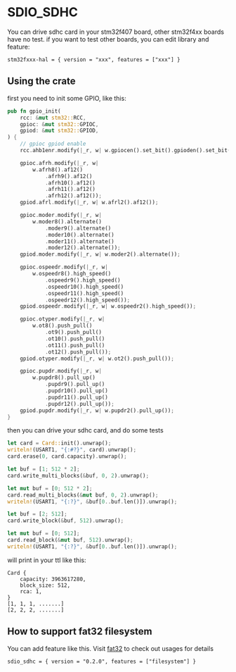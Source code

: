 # SDIO_SDHC
You can drive sdhc card in your stm32f407 board, other stm32f4xx boards have no test.
if you want to test other boards, you can edit library and feature:

```
stm32fxxx-hal = { version = "xxx", features = ["xxx"] }
```

## Using the crate

first you need to init some GPIO, like this:
```rust
pub fn gpio_init(
    rcc: &mut stm32::RCC,
    gpioc: &mut stm32::GPIOC,
    gpiod: &mut stm32::GPIOD,
) {
    // gpioc gpiod enable
    rcc.ahb1enr.modify(|_r, w| w.gpiocen().set_bit().gpioden().set_bit());

    gpioc.afrh.modify(|_r, w|
        w.afrh8().af12()
            .afrh9().af12()
            .afrh10().af12()
            .afrh11().af12()
            .afrh12().af12());
    gpiod.afrl.modify(|_r, w| w.afrl2().af12());

    gpioc.moder.modify(|_r, w|
        w.moder8().alternate()
            .moder9().alternate()
            .moder10().alternate()
            .moder11().alternate()
            .moder12().alternate());
    gpiod.moder.modify(|_r, w| w.moder2().alternate());

    gpioc.ospeedr.modify(|_r, w|
        w.ospeedr8().high_speed()
            .ospeedr9().high_speed()
            .ospeedr10().high_speed()
            .ospeedr11().high_speed()
            .ospeedr12().high_speed());
    gpiod.ospeedr.modify(|_r, w| w.ospeedr2().high_speed());

    gpioc.otyper.modify(|_r, w|
        w.ot8().push_pull()
            .ot9().push_pull()
            .ot10().push_pull()
            .ot11().push_pull()
            .ot12().push_pull());
    gpiod.otyper.modify(|_r, w| w.ot2().push_pull());

    gpioc.pupdr.modify(|_r, w|
        w.pupdr8().pull_up()
            .pupdr9().pull_up()
            .pupdr10().pull_up()
            .pupdr11().pull_up()
            .pupdr12().pull_up());
    gpiod.pupdr.modify(|_r, w| w.pupdr2().pull_up());
}
```

then you can drive your sdhc card, and do some tests
```rust
let card = Card::init().unwrap();
writeln!(USART1, "{:#?}", card).unwrap();
card.erase(0, card.capacity).unwrap();

let buf = [1; 512 * 2];
card.write_multi_blocks(&buf, 0, 2).unwrap();

let mut buf = [0; 512 * 2];
card.read_multi_blocks(&mut buf, 0, 2).unwrap();
writeln!(USART1, "{:?}", &buf[0..buf.len()]).unwrap();

let buf = [2; 512];
card.write_block(&buf, 512).unwrap();

let mut buf = [0; 512];
card.read_block(&mut buf, 512).unwrap();
writeln!(USART1, "{:?}", &buf[0..buf.len()]).unwrap();
```

will print in your ttl like this:
```
Card {
    capacity: 3963617280,
    block_size: 512,
    rca: 1,
}
[1, 1, 1, .......]
[2, 2, 2, .......]
```

## How to support fat32 filesystem

You can add feature like this. Visit [fat32](https://github.com/play-stm32/fat32) to check out usages for details
```
sdio_sdhc = { version = "0.2.0", features = ["filesystem"] }
```